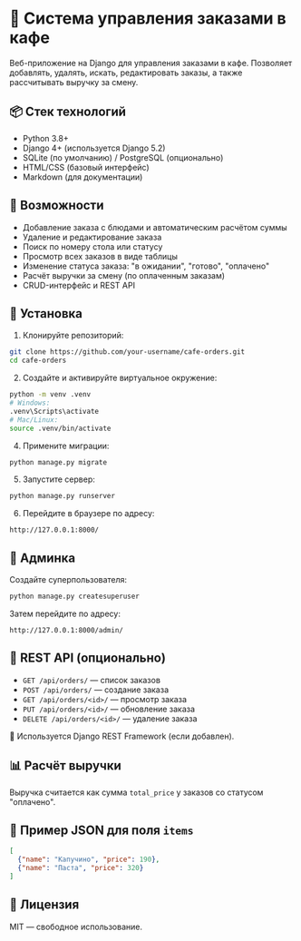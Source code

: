 # 🧾 Система управления заказами в кафе

Веб-приложение на Django для управления заказами в кафе. Позволяет добавлять, удалять, искать, редактировать заказы, а также рассчитывать выручку за смену.

## 📦 Стек технологий

- Python 3.8+
- Django 4+ (используется Django 5.2)
- SQLite (по умолчанию) / PostgreSQL (опционально)
- HTML/CSS (базовый интерфейс)
- Markdown (для документации)

## 🚀 Возможности

- Добавление заказа с блюдами и автоматическим расчётом суммы
- Удаление и редактирование заказа
- Поиск по номеру стола или статусу
- Просмотр всех заказов в виде таблицы
- Изменение статуса заказа: "в ожидании", "готово", "оплачено"
- Расчёт выручки за смену (по оплаченным заказам)
- CRUD-интерфейс и REST API

## 🔧 Установка

1. Клонируйте репозиторий:

```bash
git clone https://github.com/your-username/cafe-orders.git
cd cafe-orders
```

2. Создайте и активируйте виртуальное окружение:

```bash
python -m venv .venv
# Windows:
.venv\Scripts\activate
# Mac/Linux:
source .venv/bin/activate
```

4. Примените миграции:

```bash
python manage.py migrate
```

5. Запустите сервер:

```bash
python manage.py runserver
```

6. Перейдите в браузере по адресу:

```
http://127.0.0.1:8000/
```

## 👤 Админка

Создайте суперпользователя:

```bash
python manage.py createsuperuser
```

Затем перейдите по адресу:

```
http://127.0.0.1:8000/admin/
```

## 📮 REST API (опционально)

- `GET /api/orders/` — список заказов
- `POST /api/orders/` — создание заказа
- `GET /api/orders/<id>/` — просмотр заказа
- `PUT /api/orders/<id>/` — обновление заказа
- `DELETE /api/orders/<id>/` — удаление заказа

📌 Используется Django REST Framework (если добавлен).

## 📊 Расчёт выручки

Выручка считается как сумма `total_price` у заказов со статусом "оплачено".

## 📎 Пример JSON для поля `items`

```json
[
  {"name": "Капучино", "price": 190},
  {"name": "Паста", "price": 320}
]
```

## 📃 Лицензия

MIT — свободное использование.
